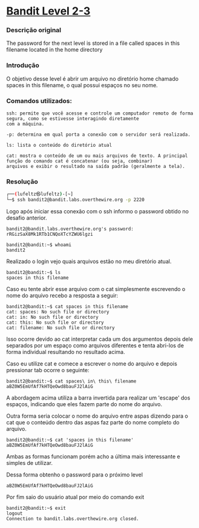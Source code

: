 <h1><a href="https://overthewire.org/wargames/bandit/bandit3.html">Bandit Level 2-3</a></h1>

<h3>Descrição original</h3>
<p>The password for the next level is stored in a file called spaces in this filename located in the home directory</p>

<h3>Introdução</h3>
<p>O objetivo desse level é abrir um arquivo no diretório home chamado spaces in this filename, o qual possui espaços no seu nome. </p>


<h3>Comandos utilizados:</h3>

```
ssh: permite que você acesse e controle um computador remoto de forma segura, como se estivesse interagindo diretamente
com a máquina.

-p: determina em qual porta a conexão com o servidor será realizada.
```

```
ls: lista o conteúdo do diretório atual
```

```
cat: mostra o conteúdo de um ou mais arquivos de texto. A principal função do comando cat é concatenar (ou seja, combinar)
arquivos e exibir o resultado na saída padrão (geralmente a tela).
```

<h3>Resolução</h3>

```bash
┌──(lufeltz㉿lufeltz)-[~]
└─$ ssh bandit2@bandit.labs.overthewire.org -p 2220
```

<p>Logo após iniciar essa conexão com o ssh informo o password obtido no desafio anterior.</p>

```
bandit2@bandit.labs.overthewire.org's password: rRGizSaX8Mk1RTb1CNQoXTcYZWU6lgzi
```

```
bandit2@bandit:~$ whoami
bandit2
```

<p>Realizado o login vejo quais arquivos estão no meu diretório atual.</p>

```
bandit2@bandit:~$ ls
spaces in this filename
```

<p>Caso eu tente abrir esse arquivo com o cat simplesmente escrevendo o nome do arquivo recebo a resposta a seguir:</p>

```
bandit2@bandit:~$ cat spaces in this filename
cat: spaces: No such file or directory
cat: in: No such file or directory
cat: this: No such file or directory
cat: filename: No such file or directory
```

<p>Isso ocorre devido ao cat interpretar cada um dos argumentos depois dele separados por um espaço como arquivos diferentes e tenta abri-los de forma individual resultando no resultado acima.</p>


<p>Caso eu utilize cat e comece a escrever o nome do arquivo e depois pressionar tab ocorre o seguinte:</p>

```
bandit2@bandit:~$ cat spaces\ in\ this\ filename 
aBZ0W5EmUfAf7kHTQeOwd8bauFJ2lAiG
```
<p>A abordagem acima utiliza a barra invertida para realizar um 'escape' dos espaços, indicando que eles fazem parte do nome do arquivo.</p>

<p>Outra forma seria colocar o nome do arquivo entre aspas dizendo para o cat que o conteúdo dentro das aspas faz parte do nome completo do arquivo. </p>

```
bandit2@bandit:~$ cat 'spaces in this filename' 
aBZ0W5EmUfAf7kHTQeOwd8bauFJ2lAiG
```

<p>Ambas as formas funcionam porém acho a última mais interessante e simples de utilizar.</p>


<p>Dessa forma obtenho o password para o próximo level</p>

```
aBZ0W5EmUfAf7kHTQeOwd8bauFJ2lAiG
```

<p>Por fim saio do usuário atual por meio do comando exit</p>

```
bandit2@bandit:~$ exit
logout
Connection to bandit.labs.overthewire.org closed.
```
